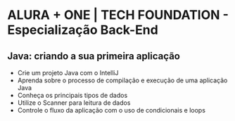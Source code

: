 # ALURA + ONE | TECH FOUNDATION - Especialização Back-End
## Java: criando a sua primeira aplicação

* Crie um projeto Java com o IntelliJ
* Aprenda sobre o processo de compilação e execução de uma aplicação Java
* Conheça os principais tipos de dados
* Utilize o Scanner para leitura de dados
* Controle o fluxo da aplicação com o uso de condicionais e loops
